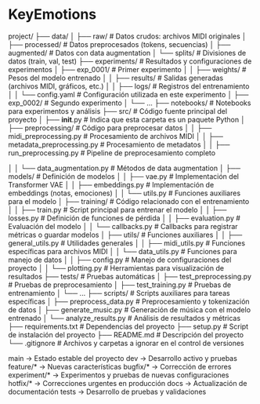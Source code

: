# KeyEmotions
 
project/
├── data/
│   ├── raw/               # Datos crudos: archivos MIDI originales
│   ├── processed/         # Datos preprocesados (tokens, secuencias)
│   ├── augmented/         # Datos con data augmentation
│   └── splits/            # Divisiones de datos (train, val, test)
├── experiments/            # Resultados y configuraciones de experimentos
│   ├── exp_0001/           # Primer experimento
│   │   ├── weights/        # Pesos del modelo entrenado
│   │   ├── results/        # Salidas generadas (archivos MIDI, gráficos, etc.)
│   │   ├── logs/           # Registros del entrenamiento
│   │   └── config.yaml     # Configuración utilizada en este experimento
│   ├── exp_0002/           # Segundo experimento
│   └── ...
├── notebooks/             # Notebooks para experimentos y análisis
├── src/                   # Código fuente principal del proyecto
│   ├── __init__.py        # Indica que esta carpeta es un paquete Python
│   ├── preprocessing/     # Código para preprocesar datos
│   │   ├── midi_preprocessing.py         # Procesamiento de archivos MIDI
│   │   ├── metadata_preprocessing.py     # Procesamiento de metadatos
│   │   ├── run_preprocessing.py          # Pipeline de preprocesamiento completo
<!-- │   │   ├── tokenizer.py   # La tokenización iría dentro de midi_preprocessing-->
│   │   └── data_augmentation.py   # Métodos de data augmentation
│   ├── models/            # Definición de modelos
│   │   ├── vae.py         # Implementación del Transformer VAE
│   │   ├── embeddings.py  # Implementación de embeddings (notas, emociones)
│   │   └── utils.py       # Funciones auxiliares para el modelo
│   ├── training/          # Código relacionado con el entrenamiento
│   │   ├── train.py       # Script principal para entrenar el modelo
│   │   ├── losses.py      # Definición de funciones de pérdida
│   │   ├── evaluation.py  # Evaluación del modelo
│   │   └── callbacks.py   # Callbacks para registrar métricas o guardar modelos
│   ├── utils/              # Funciones auxiliares
│   │   ├── general_utils.py               # Utilidades generales
│   │   ├── midi_utils.py                  # Funciones específicas para archivos MIDI
│   │   └── data_utils.py                  # Funciones para manejo de datos
│   │   ├── config.py      # Manejo de configuraciones del proyecto
│   │   └── plotting.py    # Herramientas para visualización de resultados
├── tests/                  # Pruebas automáticas
│   ├── test_preprocessing.py              # Pruebas de preprocesamiento
│   ├── test_training.py                   # Pruebas de entrenamiento
│   └── ...
├── scripts/               # Scripts auxiliares para tareas específicas
│   ├── preprocess_data.py # Preprocesamiento y tokenización de datos
│   ├── generate_music.py  # Generación de música con el modelo entrenado
│   └── analyze_results.py # Análisis de resultados y métricas
├── requirements.txt       # Dependencias del proyecto
├── setup.py                # Script de instalación del proyecto
├── README.md              # Descripción del proyecto
└── .gitignore             # Archivos y carpetas a ignorar en el control de versiones


main           -> Estado estable del proyecto
dev            -> Desarrollo activo y pruebas
feature/*      -> Nuevas características
bugfix/*       -> Corrección de errores
experiment/*   -> Experimentos y pruebas de nuevas configuraciones
hotfix/*       -> Correcciones urgentes en producción
docs           -> Actualización de documentación
tests          -> Desarrollo de pruebas y validaciones